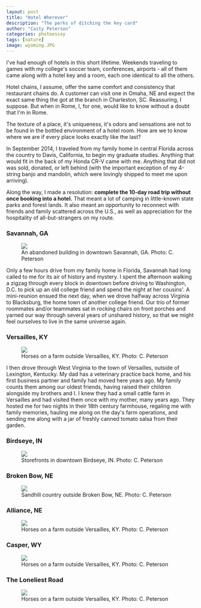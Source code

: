 ```yaml
---
layout: post
title: "Hotel Wherever"
description: "The perks of ditching the key card"
author: "Caity Peterson"
categories: photoessay
tags: [nature]
image: wyoming.JPG
---
```


I've had enough of hotels in this short lifetime. Weekends traveling to games
with my college's soccer team, conferences, airports - all of them came along
with a hotel key and a room, each one identical to all the others.

Hotel chains, I assume, offer the same comfort and consistency that restaurant
chains do. A customer can visit one in Omaha, NE and expect the exact same thing
the got at the branch in Charleston, SC. Reassuring, I suppose. But when in Rome,
I, for one, would like to know without a doubt that I'm in Rome.

The texture of a place, it's uniqueness, it's odors and sensations are not to be
found in the bottled environment of a hotel room. How are we to know where we are
if every place looks exactly like the last?

In September 2014, I traveled from my family home in central Florida across the
country to Davis, California, to begin my graduate studies. Anything that would
fit in the back of my Honda CR-V came with me. Anything that did not was sold,
donated, or left behind (with the important exception of my 4-string banjo and
mandolin, which were lovingly shipped to meet me upon arriving).

Along the way, I made a resolution: **complete the 10-day road trip without once
booking into a hotel.** That meant a lot of camping in little-known state parks and
forest lands. It also meant an opportunity to reconnect with friends and family
scattered across the U.S., as well as appreciation for the hospitality of all-but-strangers
on my route.

### Savannah, GA
<figure>
  <img src="{{site.url}}/assets/img/windows.jpg"/>
  <figcaption>An abandoned building in downtown Savannah, GA. Photo: C. Peterson</figcaption>
</figure>
Only a few hours drive from my family home in Florida, Savannah had long called
to me for its air of history and mystery. I spent the afternoon walking a zigzag through every block in downtown before driving to Washington, D.C. to pick up an old college friend and spend the
night at her cousins'. A mini-reunion ensued the next day, when we drove halfway across Virginia to Blacksburg, the home town of another college friend. Our trio of former roommates and/or teammates sat in rocking chairs on front porches and yarned our way through several years of unshared history, so that we might feel ourselves to live in the same universe again.

### Versailles, KY
<figure>
  <img src="{{site.url}}/assets/img/horses.jpg"/>
  <figcaption>Horses on a farm outside Versailles, KY. Photo: C. Peterson</figcaption>
</figure>
I then drove through West Virginia to the town of Versailles, outside of Lexington, Kentucky. My dad has a veterinary practice back home, and his first business partner and family had moved here
years ago. My family counts them among our oldest friends, having raised their children
alongside my brothers and I. I knew they had a small cattle farm in Versailles and had visited
them once with my mother, many years ago. They hosted me for two nights in their
18th century farmhouse, regaling me with family memories, hauling me along on the
day's farm operations, and sending me along with a jar of freshly canned tomato
salsa from their garden.

### Birdseye, IN
<figure>
  <img src="{{site.url}}/assets/img/horses.jpg"/>
  <figcaption>Storefronts in downtown Birdseye, IN. Photo: C. Peterson</figcaption>
</figure>

### Broken Bow, NE
<figure>
  <img src="{{site.url}}/assets/img/sandhill.jpg"/>
  <figcaption>Sandhill country outside Broken Bow, NE. Photo: C. Peterson</figcaption>
</figure>

### Alliance, NE
<figure>
  <img src="{{site.url}}/assets/img/horses.jpg"/>
  <figcaption>Horses on a farm outside Versailles, KY. Photo: C. Peterson</figcaption>
</figure>

### Casper, WY
<figure>
  <img src="{{site.url}}/assets/img/ranch.jpg"/>
  <figcaption>Horses on a farm outside Versailles, KY. Photo: C. Peterson</figcaption>
</figure>

### The Loneliest Road
<figure>
  <img src="{{site.url}}/assets/img/shoetree.jpg"/>
  <figcaption>Horses on a farm outside Versailles, KY. Photo: C. Peterson</figcaption>
</figure>
